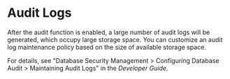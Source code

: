# Audit Logs<a name="EN-US_TOPIC_0242215142"></a>

After the audit function is enabled, a large number of audit logs will be generated, which occupy large storage space. You can customize an audit log maintenance policy based on the size of available storage space.

For details, see "Database Security Management \> Configuring Database Audit \> Maintaining Audit Logs" in the  _Developer Guide_.

